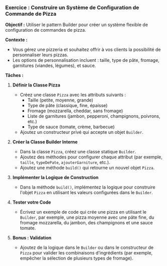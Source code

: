 ### Exercice : Construire un Système de Configuration de Commande de Pizza

**Objectif :** Utiliser le pattern Builder pour créer un système flexible de configuration de commandes de pizza.

**Contexte :**
- Vous gérez une pizzeria et souhaitez offrir à vos clients la possibilité de personnaliser leurs pizzas.
- Les options de personnalisation incluent : taille, type de pâte, fromage, garnitures (viandes, légumes), et sauce.

**Tâches :**

1. **Définir la Classe Pizza**
    - Créez une classe `Pizza` avec les attributs suivants :
        - Taille (petite, moyenne, grande)
        - Type de pâte (classique, fine, épaisse)
        - Fromage (mozzarella, cheddar, sans fromage)
        - Liste de garnitures (jambon, pepperoni, champignons, poivrons, etc.)
        - Type de sauce (tomate, crème, barbecue)
    - Ajoutez un constructeur privé qui accepte un objet `Builder`.

2. **Créer la Classe Builder Interne**
    - Dans la classe `Pizza`, créez une classe statique `Builder`.
    - Ajoutez des méthodes pour configurer chaque attribut (par exemple, `taille`, `typeDePate`, `ajouterGarniture`, etc.).
    - Ajoutez une méthode `build()` qui retourne un nouvel objet `Pizza`.

3. **Implémenter la Logique de Construction**
    - Dans la méthode `build()`, implémentez la logique pour construire l'objet `Pizza` en utilisant les valeurs configurées dans le `Builder`.

4. **Tester votre Code**
    - Écrivez un exemple de code qui crée une pizza en utilisant le `Builder`, par exemple, une pizza moyenne avec une pâte fine, du fromage mozzarella, du jambon, des champignons et une sauce tomate.

5. **Bonus : Validation**
    - Ajoutez de la logique dans le `Builder` ou dans le constructeur de `Pizza` pour valider les combinaisons d'ingrédients (par exemple, empêcher la sélection de plusieurs types de fromage).